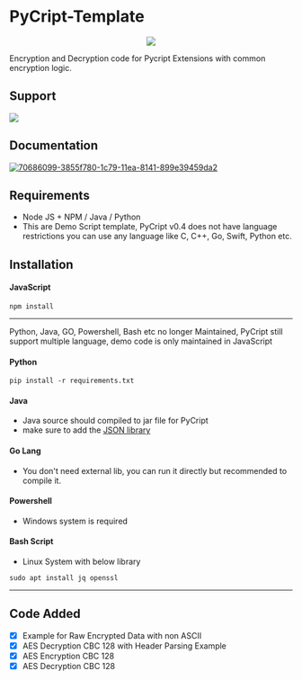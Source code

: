 # PyCript-Template
<p align="center">
  <img src="https://i.ibb.co/KqGXSq0/Py-Cript-Banner.png" />
</p>

Encryption and Decryption code for Pycript Extensions with common  encryption logic.

## Support

<a href="https://www.buymeacoffee.com/AnoF"><img src="https://img.buymeacoffee.com/button-api/?text=Buy me a coffee&emoji=&slug=AnoF&button_colour=FF5F5F&font_colour=ffffff&font_family=Arial&outline_colour=000000&coffee_colour=FFDD00" /></a>


## Documentation

<a href="https://pycript.souravkalal.tech/#/"><img src="https://i.ibb.co/NLTJ6MR/70686099-3855f780-1c79-11ea-8141-899e39459da2.png" alt="70686099-3855f780-1c79-11ea-8141-899e39459da2" border="0"></a>




## Requirements

- Node JS + NPM / Java / Python
- This are Demo Script template, PyCript v0.4 does not have language restrictions you can use any language like C, C++, Go, Swift, Python etc.

## Installation

#### JavaScript
```console
npm install
```

---------------------------

Python, Java, GO, Powershell, Bash etc no longer Maintained, PyCript still support multiple language, demo code is only maintained in JavaScript
#### Python
```console
pip install -r requirements.txt
```

#### Java
- Java source should compiled to jar file for PyCript
- make sure to add the [JSON library](https://github.com/stleary/JSON-java)

#### Go Lang
- You don't need external lib, you can run it directly but recommended to compile it.

#### Powershell
- Windows system is required


#### Bash Script
- Linux System with below library 

```console
sudo apt install jq openssl
```
-------------------------------------------------


## Code Added

- [X] Example for Raw Encrypted Data with non ASCII 
- [X] AES Decryption CBC 128 with Header Parsing Example
- [X] AES Encryption CBC 128
- [X] AES Decryption CBC 128